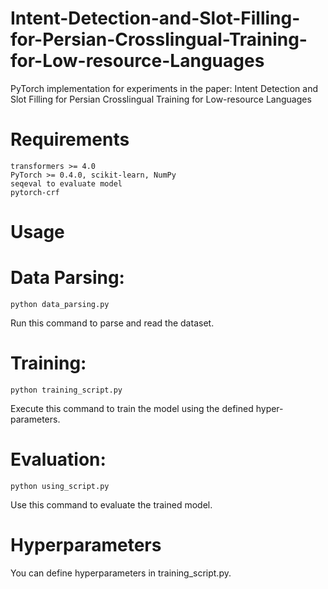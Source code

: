 # Intent-Detection-and-Slot-Filling-for-Persian-Crosslingual-Training-for-Low-resource-Languages
PyTorch implementation for experiments in the paper: Intent Detection and Slot Filling for Persian Crosslingual Training for Low-resource Languages

# Requirements

    transformers >= 4.0
    PyTorch >= 0.4.0, scikit-learn, NumPy
    seqeval to evaluate model
    pytorch-crf

# Usage

# Data Parsing:

    python data_parsing.py

Run this command to parse and read the dataset.
    
# Training:

    python training_script.py

Execute this command to train the model using the defined hyper-parameters.
    
# Evaluation:

    python using_script.py

Use this command to evaluate the trained model.

# Hyperparameters

You can define hyperparameters in training_script.py.
